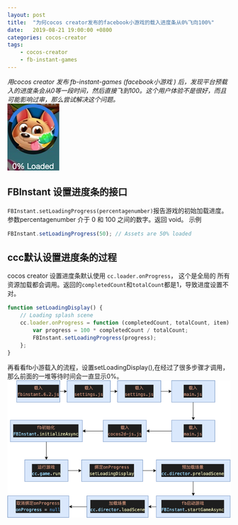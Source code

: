 ```yaml
---
layout: post
title:  "为何cocos creator发布的facebook小游戏的载入进度条从0%飞向100%"
date:   2019-08-21 19:00:00 +0800
categories: cocos-creator
tags:
    - cocos-creator
    - fb-instant-games
---
```


*用cocos creator 发布 fb-instant-games (facebook小游戏 )  后，发现平台预载入的进度条会从0等一段时间，然后直接飞到100。这个用户体验不是很好，而且可能影响过审，那么尝试解决这个问题。*  
![](/img/in-post/post-fb-loaded-0.png)  

## FBInstant 设置进度条的接口
``FBInstant.setLoadingProgress(percentagenumber)``报告游戏的初始加载进度。参数percentagenumber 介于 0 和 100 之间的数字。返回 void。
示例
```js
FBInstant.setLoadingProgress(50); // Assets are 50% loaded
```

## ccc默认设置进度条的过程
cocos creator 设置进度条默认使用 ``cc.loader.onProgress``， 这个是全局的 所有资源加载都会调用。返回的``completedCount``和``totalCount``都是1，导致进度设置不对。
```js
function setLoadingDisplay() {
    // Loading splash scene
    cc.loader.onProgress = function (completedCount, totalCount, item) {
        var progress = 100 * completedCount / totalCount;
        FBInstant.setLoadingProgress(progress);
    };
}
```
再看看fb小游载入的流程，设置setLoadingDisplay(),在经过了很多步骤才调用，那么前面的一堆等待时间会一直显示0%。  
![](/img/in-post/ccc-fb-flow-chat-default.png)  